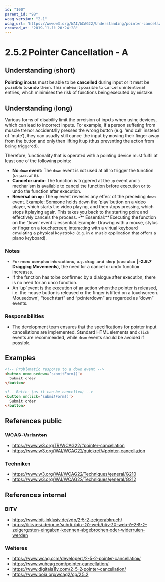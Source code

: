 ```yaml
---
id: "100"
parent_id: "98"
wcag_version: "2.1"
wcag_url: "https://www.w3.org/WAI/WCAG22/Understanding/pointer-cancellation.html"
created_at: "2019-11-10 20:24:28"
---
```


# 2.5.2 Pointer Cancellation - A

## Understanding (short)

**Pointing inputs** must be able to be **cancelled** during input or it must be possible to **undo** them. This makes it possible to cancel unintentional entries, which minimises the risk of functions being executed by mistake.

## Understanding (long)

Various forms of disability limit the precision of inputs when using devices, which can lead to incorrect inputs. For example, if a person suffering from muscle tremor accidentally presses the wrong button (e.g. ‘end call’ instead of ‘mute’), they can usually still cancel the input by moving their finger away from the button and only then lifting it up (thus preventing the action from being triggered).

Therefore, functionality that is operated with a pointing device must fulfil at least one of the following points:

- **No `down` event:** The `down` event is not used at all to trigger the function (or part of it).
- **Cancel or undo:** The function is triggered at the `up` event and a mechanism is available to cancel the function before execution or to undo the function after execution.
- **Reversal on `up`:** The `up` event reverses any effect of the preceding `down` event. Example: Someone holds down the ‘play’ button on a video player, which starts the video playing, and then stops pressing, which stops it playing again. This takes you back to the starting point and effectively cancels the process.
-** Essential:** Executing the function on the ‘down’ event is essential. Example: Drawing with a mouse, stylus or finger on a touchscreen; interacting with a virtual keyboard; emulating a physical keystroke (e.g. in a music application that offers a piano keyboard).

### Notes

- For more complex interactions, e.g. drag-and-drop (see also **📜-2.5.7 Dragging Movements**), the need for a cancel or undo function increases.
- If the function has to be confirmed by a dialogue after execution, there is no need for an undo function.
- An ‘up’ event is the execution of an action when the pointer is released, i.e. the mouse button is released or the finger is lifted on a touchscreen. Mousedown', “touchstart” and “pointerdown” are regarded as “down” events.

### Responsibilities

- The development team ensures that the specifications for pointer input cancellations are implemented. Standard HTML elements and `click` events are recommended, while `down` events should be avoided if possible.

## Examples

```html
<!-- Problematic response to a down event -->
<button onmousedown=‘submitForm()’>
  Submit order
</button>

<!-- Better (as it can be cancelled) -->
<button onclick=‘submitForm()’>
  Submit order
</button>
```

## References public

### WCAG-Varianten
- <https://www.w3.org/TR/WCAG22/#pointer-cancellation>
- <https://www.w3.org/WAI/WCAG22/quickref/#pointer-cancellation>

### Techniken
- <https://www.w3.org/WAI/WCAG22/Techniques/general/G210>
- <https://www.w3.org/WAI/WCAG22/Techniques/general/G212>

## References internal

### BITV
- <https://www.bit-inklusiv.de/vdp/2-5-2-zeigerabbruch/>
- <https://bitvtest.de/pruefschritt/bitv-20-web/bitv-20-web-9-2-5-2-zeigergesten-eingaben-koennen-abgebrochen-oder-widerrufen-werden>

### Weiteres
- <https://www.wcag.com/developers/2-5-2-pointer-cancellation/>
- <https://www.wuhcag.com/pointer-cancellation/>
- <https://www.digitala11y.com/2-5-2-pointer-cancellation/>
- <https://www.boia.org/wcag2/cp/2.5.2>